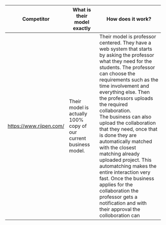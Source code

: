 
| Competitor              | What is their model exactly                                      | How does it work?                                                                                                                                                                                                                                                                                                                                                                                                                                                                                                                                                                                                                                    |
| ----------------------- | ---------------------------------------------------------------- | ---------------------------------------------------------------------------------------------------------------------------------------------------------------------------------------------------------------------------------------------------------------------------------------------------------------------------------------------------------------------------------------------------------------------------------------------------------------------------------------------------------------------------------------------------------------------------------------------------------------------------------------------------- |
| https://www.riipen.com/ | Their model is actually 100% copy of our current business model. | Their model is professor centered. They have a web system that starts by asking the professor what they need for the students. The professor can choose the requirements such as the time involvement and everything else. Then the professors uploads the required collaboration.<br>The business can also upload the collaboration that they need, once that is done they are automatically matched with the closest matching already uploaded project. This automatching makes the entire interaction very fast. Once the business applies for the collaboration the professor gets a notification and with their approval the colloboration can  |

